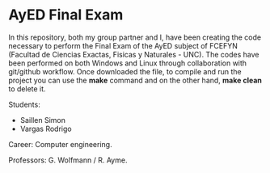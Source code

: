 # [](https://github.com/rodrigov1/AyED/tree/main)AyED Final Exam

In this repository, both my group partner and I, have been creating the code necessary to perform the Final Exam of the AyED subject of FCEFYN (Facultad de Ciencias Exactas, Fisicas y Naturales - UNC). The codes have been performed on both Windows and Linux through collaboration with git/github workflow. Once downloaded the file, to compile and run the project you can use the **make** command and on the other hand, **make clean** to delete it.

Students: 
- Saillen Simon
- Vargas Rodrigo

Career: Computer engineering.

Professors: G. Wolfmann / R. Ayme.
